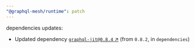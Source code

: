 ```yaml
---
"@graphql-mesh/runtime": patch
---
```

dependencies updates:
  - Updated dependency [`graphql-jit@0.8.4` ↗︎](https://www.npmjs.com/package/graphql-jit/v/0.8.4) (from `0.8.2`, in `dependencies`)

